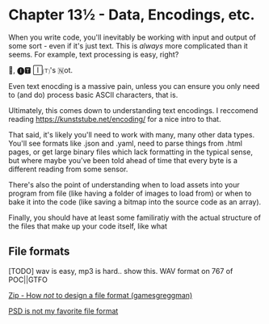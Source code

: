 # Chapter 13½ - Data, Encodings, etc.

When you write code, you'll inevitably be working with input and output of some sort - even if it's just text. This is *always* more complicated than it seems. For example, text processing is easy, right?

🚫, 🅘🆃 🄸🄣's 🇳ot.

Even text enocding is a massive pain, unless you can ensure you only need to (and do) process basic ASCII characters, that is.

Ultimately, this comes down to understanding text encodings. I reccomend reading https://kunststube.net/encoding/ for a nice intro to that.

That said, it's likely you'll need to work with many, many other data types. You'll see formats like .json and .yaml, need to parse things from .html pages, or get large binary files which lack formatting in the typical sense, but where maybe you've been told ahead of time that every byte is a different reading from some sensor. 

There's also the point of understanding when to load assets into your program from file (like having a folder of images to load from) or when to bake it into the code (like saving a bitmap into the source code as an array).

Finally, you should have at least some familiratiy with the actual structure of the files that make up your code itself, like what 

## File formats

[TODO] wav is easy, mp3 is hard.. show this. WAV format on 767 of POC||GTFO

[Zip - How *not* to design a file format (gamesgreggman)](https://games.greggman.com/game/zip-rant/) 

[PSD is not my favorite file format](https://github.com/gco/xee/blob/master/XeePhotoshopLoader.m#L108)

